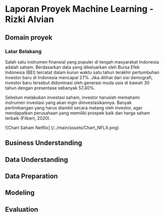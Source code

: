 # Laporan Proyek Machine Learning - Rizki Alvian

## Domain proyek
### Latar Belakang
Salah satu instrumen finansial yang populer di tengah masyarakat Indonesia adalah saham. Berdasarkan data yang dikeluarkan oleh Bursa Efek Indonesia (BEI) tercatat dalam kurun waktu satu tahun terakhir pertumbuhan investor baru di Indonesia mencapai 27%. Jika dilihat dari sisi demografi, investor baru tersebut didominasi oleh generasi muda usia di bawah 30 tahun dengan presentase sebanyak 57,40%.

Sebelum melakukan investasi saham, investor haruslah memahami instrumen investasi yang akan ingin diinvestasikannya. Banyak pertimbangan yang harus diambil secara matang oleh investor, agar mendapatkan perusahaan yang memiliki prospek baik dan harga saham terbaik (Filbert, 2020).

![Chart Saham Netflix]
(/../main/assets/Chart_NFLX.png)

## Business Understanding

## Data Understanding

## Data Preparation

## Modeling

## Evaluation
